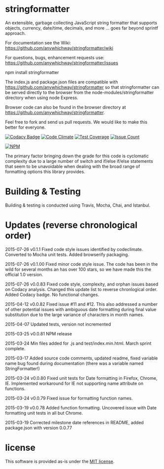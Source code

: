 # stringformatter
An extensible, garbage collecting JavaScript string formatter that supports objects, currency, date/time, decimals, and more ... goes far beyond sprintf approach.

For documentation see the Wiki: https://github.com/anywhichway/stringformatter/wiki

For questions, bugs, enhancement requests use: https://github.com/anywhichway/stringformatter/issues

npm install stringformatter

The index.js and package.json files are compatible with https://github.com/anywhichway/stringformatter so that stringformatter can be served directly to the browser from the node-modules/stringformatter directory when using node Express.

Browser code can also be found in the browser directory at https://github.com/anywhichway/stringformatter.


Feel free to fork and send us pull requests. We would like to make this better for everyone.

[![Codacy Badge](https://api.codacy.com/project/badge/grade/ef215dac1bdd4df8943a26fca043b9c1)](https://www.codacy.com/app/syblackwell/stringformatter)
[![Code Climate](https://codeclimate.com/github/anywhichway/stringformatter/badges/gpa.svg)](https://codeclimate.com/github/anywhichway/stringformatter)
[![Test Coverage](https://codeclimate.com/github/anywhichway/stringformatter/badges/coverage.svg)](https://codeclimate.com/github/anywhichway/stringformatter/coverage)
[![Issue Count](https://codeclimate.com/github/anywhichway/stringformatter/badges/issue_count.svg)](https://codeclimate.com/github/anywhichway/stringformatter)

[![NPM](https://nodei.co/npm/stringformatter.png?downloads=true&downloadRank=true&stars=true)](https://nodei.co/npm/<stringformatter>/)

The primary factor bringing down the grade for this code is cyclomatic complexity due to a large number of switch and if/else if/else statements that seem to be unavoidable when dealing with the broad range of formatting options this library provides.

# Building & Testing

Building & testing is conducted using Travis, Mocha, Chai, and Istanbul.

# Updates (reverse chronological order)

2015-07-26 v0.1.1 Fixed code style issues identified by codeclimate. Converted to Mocha unit tests. Added browserify packaging.

2015-07-26 v0.1.00 Fixed minor code style issue. The code has been in the wild for several months an has over 100 stars, so we have made this the official 1.0 version.

2015-07-26 v0.0.83 Fixed code style, complexity, and orphan issues based on Codacy analysis. Changed this update list to reverse chronlogical order. Added Codacy badge. No functional changes.

2015-04-12 v0.0.82 Fixed issue #11 and #12. This also addressed a number of other potential issues with ambiguous date formatting during final value substitution due to the large variance of characters in month names.

2015-04-07 Updated tests, version not incremented

2015-03-25 v0.0.81 NPM release

2015-03-24 Min files added for .js and test/index.min.html. March sprint complete.

2015-03-17 Added source code comments, updated readme, fixed variable name bug found during documentation (there was a variable named StringFormatter!)

2015-03-24 v0.0.80 Fixed unit tests for Date formatting in Firefox, Chrome, IE. Implemented workaround for IE not supporting name attribute on functions.

2015-03-24 v0.0.79 Fixed issue for formatting function names.

2015-03-19 v0.0.78 Added function formatting. Uncovered issue with Date formatting unit tests in all but Chrome.

2015-03-19 Corrected milestone date references in README, added package.json with version 0.0.77


# license

This software is provided as-is under the [MIT license](http://opensource.org/licenses/MIT).